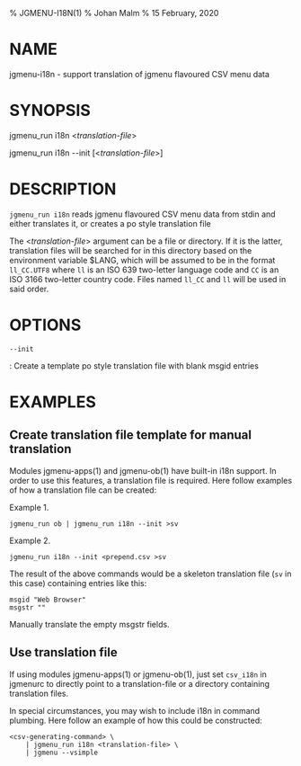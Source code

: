 % JGMENU-I18N(1)
% Johan Malm
% 15 February, 2020

# NAME

jgmenu-i18n - support translation of jgmenu flavoured CSV menu data

# SYNOPSIS

jgmenu_run i18n <*translation-file*>

jgmenu_run i18n \--init \[<*translation-file*>]

# DESCRIPTION

`jgmenu_run i18n` reads jgmenu flavoured CSV menu data from stdin and either
translates it, or creates a po style translation file

The <*translation-file*> argument can be a file or directory. If it is the
latter, translation files will be searched for in this directory based on the
environment variable $LANG, which will be assumed to be in the format
`ll_CC.UTF8` where `ll` is an ISO 639 two-letter language code and `CC` is an
ISO 3166 two-letter country code.  Files named `ll_CC` and `ll` will be used
in said order.

# OPTIONS

`--init`

:   Create a template po style translation file with blank msgid entries

# EXAMPLES

## Create translation file template for manual translation

Modules jgmenu-apps(1) and jgmenu-ob(1) have built-in i18n support. In order
to use this features, a translation file is required. Here follow examples of
how a translation file can be created:

Example 1.

    jgmenu_run ob | jgmenu_run i18n --init >sv

Example 2.

    jgmenu_run i18n --init <prepend.csv >sv

The result of the above commands would be a skeleton translation file (`sv` in
this case) containing entries like this:

    msgid "Web Browser"
    msgstr ""

Manually translate the empty msgstr fields.

## Use translation file

If using modules jgmenu-apps(1) or jgmenu-ob(1), just set `csv_i18n` in
jgmenurc to directly point to a translation-file or a directory containing
translation files.

In special circumstances, you may wish to include i18n in command plumbing.
Here follow an example of how this could be constructed:

    <csv-generating-command> \
    	| jgmenu_run i18n <translation-file> \
        | jgmenu --vsimple

